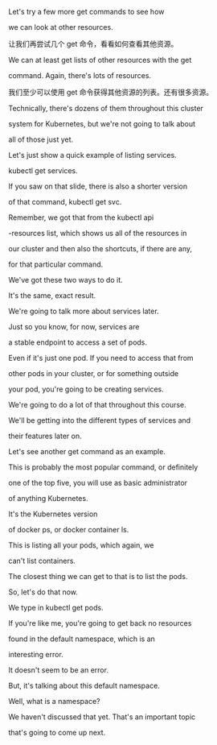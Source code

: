 Let's try a few more get commands to see how

we can look at other resources.

让我们再尝试几个 get 命令，看看如何查看其他资源。

We can at least get lists of other resources with the get

command. Again, there's lots of resources.

我们至少可以使用 get 命令获得其他资源的列表。还有很多资源。

Technically, there's dozens of them throughout this cluster

system for Kubernetes, but we're not going to talk about

all of those just yet.

Let's just show a quick example of listing services.

kubectl get services.

If you saw on that slide, there is also a shorter version

of that command, kubectl get svc.

Remember, we got that from the kubectl api

-resources list, which shows us all of the resources in

our cluster and then also the shortcuts, if there are any,

for that particular command.

We've got these two ways to do it.

It's the same, exact result.

We're going to talk more about services later.

Just so you know, for now, services are

a stable endpoint to access a set of pods.

Even if it's just one pod. If you need to access that from

other pods in your cluster, or for something outside

your pod, you're going to be creating services.

We're going to do a lot of that throughout this course.

We'll be getting into the different types of services and

their features later on.

Let's see another get command as an example.

This is probably the most popular command, or definitely

one of the top five, you will use as basic administrator

of anything Kubernetes.

It's the Kubernetes version

of docker ps, or docker container ls.

This is listing all your pods, which again, we

can't list containers.

The closest thing we can get to that is to list the pods.

So, let's do that now.

We type in kubectl get pods.

If you're like me, you're going to get back no resources

found in the default namespace, which is an

interesting error.

It doesn't seem to be an error.

But, it's talking about this default namespace.

Well, what is a namespace?

We haven't discussed that yet. That's an important topic

that's going to come up next.

